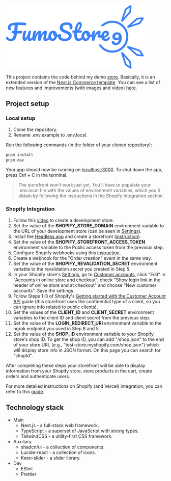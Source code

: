 ![Fumo Store №9 site logo](logo.svg)

This project contains the code behind my demo [store](https://fumo-store-9.vercel.app). Basically, it is an extended version of the [Next.js Commerce template](https://github.com/vercel/commerce). You can see a list of new features and improvements (with images and video) [here](nextjs-commerce-comparison.md).

## Project setup

### Local setup

1. Clone the repository.
2. Rename .env.example to .env.local.

Run the following commands (in the folder of your cloned repository):

```bash
pnpm install
pnpm dev
```

Your app should now be running on [localhost:3000](http://localhost:3000). To shut down the app, press Ctrl + C in the terminal.

> The storefront won't work just yet. You'll have to populate your .env.local file with the values of environment variables, which you'll obtain by following the instructions in the Shopify Integration section.

### Shopify Integration

1. Follow this [video](https://youtu.be/CcLopj8zVJc) to create a development store.
2. Set the value of the **SHOPIFY_STORE_DOMAIN** environment variable to the URL of your development store (can be seen in [Settings](https://admin.shopify.com/store/store-for-instruction/settings)).
3. Install the [Headless app](https://apps.shopify.com/headless) and create a storefront ([instruction](https://vercel.com/docs/integrations/shopify#install-the-shopify-headless-app)).
4. Set the value of the **SHOPIFY_STOREFRONT_ACCESS_TOKEN** environment variable to the Public access token from the previous step.
5. Configure Shopify webhooks using this [instruction](https://vercel.com/docs/integrations/shopify#configure-shopify-webhooks).
6. Create a webhook for the "Order creation" event in the same way.
7. Set the value of the **SHOPIFY_REVALIDATION_SECRET** environment variable to the revalidation secret you created in Step 5.
8. In your Shopify store's [Settings](https://admin.shopify.com/store/store-for-instruction/settings), go to [Customer accounts](https://admin.shopify.com/store/store-for-instruction/settings/customer_accounts), click "Edit" in "Accounts in online store and checkout", check "Show login link in the header of online store and at checkout" and choose "New customer accounts". Save the settings.
9. Follow Steps 1-3 of Shopify's [Getting started with the Customer Account API](https://shopify.dev/docs/custom-storefronts/building-with-the-customer-account-api/getting-started) guide (this storefront uses the confidential type of a client, so you can ignore info related to public clients).
10. Set the values of the **CLIENT_ID** and **CLIENT_SECRET** environment variables to the client ID and client secret from the previous step.
11. Set the value of the **LOGIN_REDIRECT_URI** environment variable to the ngrok endpoint you used in Step 8 and 5.
12. Set the value of the **SHOP_ID** environment variable to your Shopify store's shop ID.
    To get the shop ID, you can add "/shop.json" to the end of your store URL (e.g., "test-store.myshopify.com/shop.json") which will display store info in JSON format. On this page you can search for "shopId".

After completing these steps your storefront will be able to display information from your Shopify store, store products in the cart, create orders and authenticate users.

For more detailed instructions on Shopify (and Vercel) integration, you can refer to this [guide](https://vercel.com/docs/integrations/shopify).

## Technology stack

- Main
  - Next.js - a full-stack web framework.
  - TypeScript - a superset of JavaScript with strong types.
  - TailwindCSS - a utility-first CSS framework.
- Auxiliary
  - shadcn/ui - a collection of components.
  - Lucide-react - a collection of icons.
  - Keen-slider - a slider library.
- Dev
  - ESlint
  - Prettier
